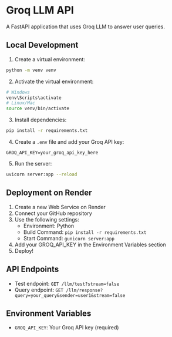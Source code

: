 # Groq LLM API

A FastAPI application that uses Groq LLM to answer user queries.

## Local Development

1. Create a virtual environment:

```bash
python -m venv venv
```

2. Activate the virtual environment:

```bash
# Windows
venv\Scripts\activate
# Linux/Mac
source venv/bin/activate
```

3. Install dependencies:

```bash
pip install -r requirements.txt
```

4. Create a `.env` file and add your Groq API key:

```
GROQ_API_KEY=your_groq_api_key_here
```

5. Run the server:

```bash
uvicorn server:app --reload
```

## Deployment on Render

1. Create a new Web Service on Render
2. Connect your GitHub repository
3. Use the following settings:
   - Environment: Python
   - Build Command: `pip install -r requirements.txt`
   - Start Command: `gunicorn server:app`
4. Add your GROQ_API_KEY in the Environment Variables section
5. Deploy!

## API Endpoints

- Test endpoint: `GET /llm/test?stream=false`
- Query endpoint: `GET /llm/response?query=your_query&sender=user1&stream=false`

## Environment Variables

- `GROQ_API_KEY`: Your Groq API key (required)
